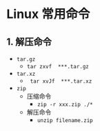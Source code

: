 # Linux 常用命令

## 1. 解压命令

* `tar.gz` 
  * `tar zxvf  ***.tar.gz`
* `tar.xz`
  * ` tar xvJf  ***.tar.xz`
* `zip`
  * 压缩命令
    * `zip -r xxx.zip ./*`
  * 解压命令
    * `unzip filename.zip`

